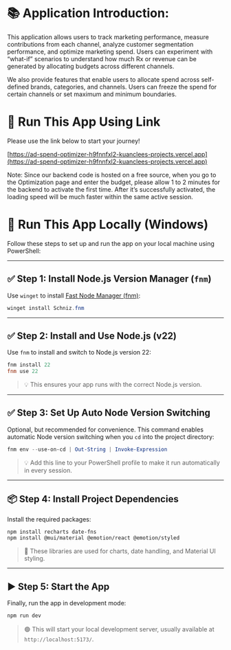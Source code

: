 

# 📚 Application Introduction:

This application allows users to track marketing performance, measure contributions from each channel, analyze customer segmentation performance, and optimize marketing spend. Users can experiment with “what-if” scenarios to understand how much Rx or revenue can be generated by allocating budgets across different channels.

We also provide features that enable users to allocate spend across self-defined brands, categories, and channels. Users can freeze the spend for certain channels or set maximum and minimum boundaries.

# 🚀 Run This App Using Link

Please use the link below to start your journey!

[https://ad-spend-optimizer-h9fnnfxl2-kuanclees-projects.vercel.app](https://ad-spend-optimizer-h9fnnfxl2-kuanclees-projects.vercel.app)

Note: Since our backend code is hosted on a free source, when you go to the Optimization page and enter the budget, please allow 1 to 2 minutes for the backend to activate the first time. After it’s successfully activated, the loading speed will be much faster within the same active session.


# 🚀 Run This App Locally (Windows)

Follow these steps to set up and run the app on your local machine using PowerShell:

---

## ✅ Step 1: Install Node.js Version Manager (`fnm`)

Use `winget` to install [Fast Node Manager (fnm)](https://github.com/Schniz/fnm):

```powershell
winget install Schniz.fnm
```

---

## ✅ Step 2: Install and Use Node.js (v22)

Use `fnm` to install and switch to Node.js version 22:

```powershell
fnm install 22
fnm use 22
```

> 💡 This ensures your app runs with the correct Node.js version.

---

## ✅ Step 3: Set Up Auto Node Version Switching

Optional, but recommended for convenience. This command enables automatic Node version switching when you `cd` into the project directory:

```powershell
fnm env --use-on-cd | Out-String | Invoke-Expression
```

> 💡 Add this line to your PowerShell profile to make it run automatically in every session.

---

## 📦 Step 4: Install Project Dependencies

Install the required packages:

```bash
npm install recharts date-fns
npm install @mui/material @emotion/react @emotion/styled
```

> 🧱 These libraries are used for charts, date handling, and Material UI styling.

---

## ▶️ Step 5: Start the App

Finally, run the app in development mode:

```bash
npm run dev
```

> 🟢 This will start your local development server, usually available at `http://localhost:5173/`.
